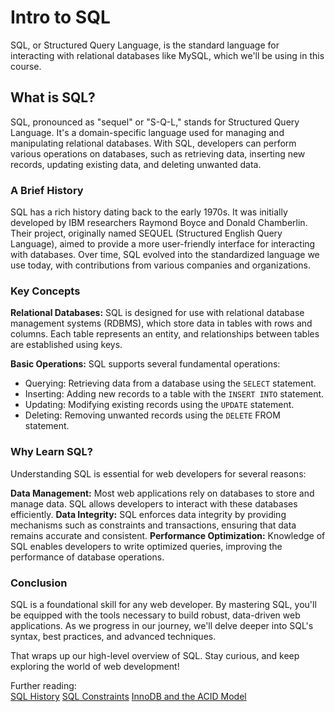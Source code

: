 # Intro to SQL
SQL, or Structured Query Language, is the standard language for interacting with relational databases like MySQL, which we'll be using in this course.

## What is SQL?

SQL, pronounced as "sequel" or "S-Q-L," stands for Structured Query Language. It's a domain-specific language used for managing and manipulating relational databases. With SQL, developers can perform various operations on databases, such as retrieving data, inserting new records, updating existing data, and deleting unwanted data.

### A Brief History

SQL has a rich history dating back to the early 1970s. It was initially developed by IBM researchers Raymond Boyce and Donald Chamberlin. Their project, originally named SEQUEL (Structured English Query Language), aimed to provide a more user-friendly interface for interacting with databases. Over time, SQL evolved into the standardized language we use today, with contributions from various companies and organizations.

### Key Concepts

**Relational Databases:** SQL is designed for use with relational database management systems (RDBMS), which store data in tables with rows and columns. Each table represents an entity, and relationships between tables are established using keys.

**Basic Operations:** SQL supports several fundamental operations:

- Querying: Retrieving data from a database using the `SELECT` statement.
- Inserting: Adding new records to a table with the `INSERT INTO` statement.
- Updating: Modifying existing records using the `UPDATE` statement.
- Deleting: Removing unwanted records using the `DELETE` FROM statement.

### Why Learn SQL?
Understanding SQL is essential for web developers for several reasons:

**Data Management:** Most web applications rely on databases to store and manage data. SQL allows developers to interact with these databases efficiently.
**Data Integrity:** SQL enforces data integrity by providing mechanisms such as constraints and transactions, ensuring that data remains accurate and consistent.
**Performance Optimization:** Knowledge of SQL enables developers to write optimized queries, improving the performance of database operations.

### Conclusion
SQL is a foundational skill for any web developer. By mastering SQL, you'll be equipped with the tools necessary to build robust, data-driven web applications. As we progress in our journey, we'll delve deeper into SQL's syntax, best practices, and advanced techniques.

That wraps up our high-level overview of SQL. Stay curious, and keep exploring the world of web development!

Further reading:  
[SQL History](https://www.w3schools.in/sql/history)
[SQL Constraints](https://www.w3schools.com/sql/sql_constraints.asp)
[InnoDB and the ACID Model](https://dev.mysql.com/doc/refman/8.0/en/mysql-acid.html)